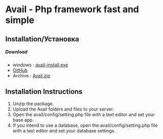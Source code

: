 # Avail - Php  framework fast and simple

## Installation/Установка

##### Download

- windows : [avail-install.exe]()
- [GitHub]()
- Archive : [Avail.zip]()

## Installation Instructions

1. Unzip the package.
2. Upload the Avail folders and files to your server. 
3. Open the avail/config/setting.php file with a text editor and set your base app.
4. If you intend to use a database, open the avail/config/setting.php file with a text editor and set your database settings.
